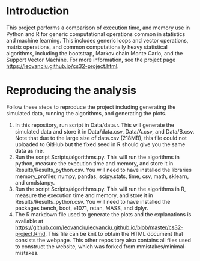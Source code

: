 # Introduction
This project performs a comparison of execution time, and memory use in Python and R for generic computational operations common in statistics and machine learning. This includes generic loops and vector operations, matrix operations, and common computationally heavy statistical algorithms, including the bootstrap, Markov chain Monte Carlo, and the Support Vector Machine. For more information, see the project page https://leovanciu.github.io/cs32-project.html.

# Reproducing the analysis
Follow these steps to reproduce the project including generating the simulated data, running the algorithms, and generating the plots.
1) In this repository, run script in Data/data.r. This will generate the simulated data and store it in Data/data.csv, Data/A.csv, and Data/B.csv. Note that due to the large size of data.csv (218MB), this file could not uploaded to GitHub but the fixed seed in R should give you the same data as me.
2) Run the script Scripts/algorithms.py. This will run the algorithms in python, measure the execution time and memory, and store it in Results/Results_python.csv. You will need to have installed the libraries memory_profiler, numpy, pandas, scipy.stats, time, csv, math, sklearn, and cmdstanpy.
3) Run the script Scripts/algorithms.py. This will run the algorithms in R, measure the execution time and memory, and store it in Results/Results_python.csv. You will need to have installed the packages bench, boot, e1071, rstan, MASS, and dplyr.
4) The R markdown file used to generate the plots and the explanations is available at https://github.com/leovanciu/leovanciu.github.io/blob/master/cs32-project.Rmd. This file can be knit to obtain the HTML document that consists the webpage. This other repository also contains all files used to construct the website, which was forked from mmistakes/minimal-mistakes.
